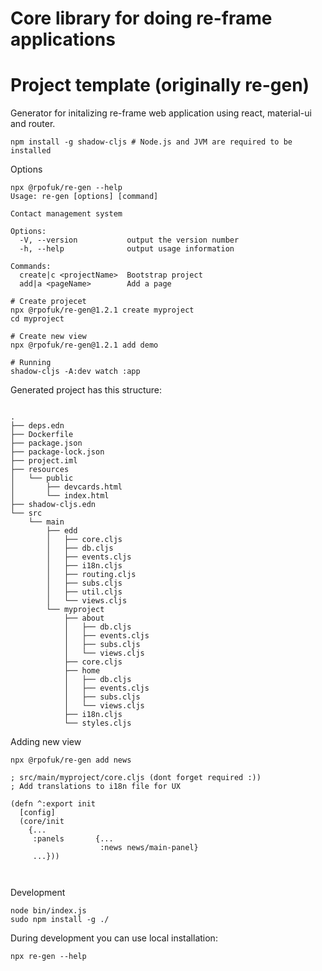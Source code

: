 # Core library for doing re-frame applications



# Project template (originally re-gen)

Generator for initalizing re-frame web application using react, material-ui and router.

```
npm install -g shadow-cljs # Node.js and JVM are required to be installed
```
Options
```
npx @rpofuk/re-gen --help
Usage: re-gen [options] [command]

Contact management system

Options:
  -V, --version           output the version number
  -h, --help              output usage information

Commands:
  create|c <projectName>  Bootstrap project
  add|a <pageName>        Add a page
```

```
# Create projecet
npx @rpofuk/re-gen@1.2.1 create myproject
cd myproject 

# Create new view
npx @rpofuk/re-gen@1.2.1 add demo

# Running
shadow-cljs -A:dev watch :app
```


Generated project has this structure:
```

.
├── deps.edn
├── Dockerfile
├── package.json
├── package-lock.json
├── project.iml
├── resources
│   └── public
│       ├── devcards.html
│       └── index.html
├── shadow-cljs.edn
└── src
    └── main
        ├── edd
        │   ├── core.cljs
        │   ├── db.cljs
        │   ├── events.cljs
        │   ├── i18n.cljs
        │   ├── routing.cljs
        │   ├── subs.cljs
        │   ├── util.cljs
        │   └── views.cljs
        └── myproject
            ├── about
            │   ├── db.cljs
            │   ├── events.cljs
            │   ├── subs.cljs
            │   └── views.cljs
            ├── core.cljs
            ├── home
            │   ├── db.cljs
            │   ├── events.cljs
            │   ├── subs.cljs
            │   └── views.cljs
            ├── i18n.cljs
            └── styles.cljs

```

Adding new view
```
npx @rpofuk/re-gen add news

; src/main/myproject/core.cljs (dont forget required :))
; Add translations to i18n file for UX

(defn ^:export init
  [config]
  (core/init
    {...
     :panels       {...
                    :news news/main-panel}
     ...}))



```
Development

```
node bin/index.js
sudo npm install -g ./
```

During development you can use local installation:
```
npx re-gen --help
```